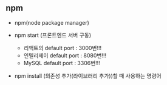 ## npm

- npm(node package manager)
- npm start (프론트엔드 서버 구동)
    - 리액트의 default port : 3000번!!!
    - 인텔리제이 default port : 8080번!!!
    - MySQL default port : 3306번!!!

- npm install (의존성 추가(라이브러리 추가))할 때 사용하는 명령어

